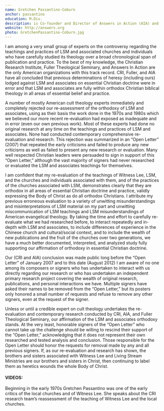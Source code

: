 ```yaml
---
name: Gretchen Passantino-Coburn
anchor: passantino
education: M.Div.
description: is Co-founder and Director of Answers in Action (AIA) and former senior research consultant and editor for Christian Research Institute (CRI, under the founding leadership of the late Walter Martin). Gretchen’s published works include Witch Hunt and Satanism in the Zondervan Guide to Cults and Religious Movements Series.
website: http://answers.org
photo: GretchenPassantino-Coburn.jpg
---
```


I am among a very small group of experts on the controversy regarding the teachings and practices of LSM and associated churches and individuals who have carefully studied its theology over a broad chronological span of publication and practice. To the best of my knowledge, the Christian Research Institute, Fuller Theological Seminary, and Answers In Action are the only American organizations with this track record. CRI, Fuller, and AIA have all concluded that previous determinations of heresy (including ours) lodged against LSM and associates on essential Christian doctrine were in error and that LSM and associates are fully within orthodox Christian biblical theology in all areas of essential belief and practice.

A number of mostly American cult theology experts immediately and completely rejected our re-assessment of the orthodoxy of LSM and associates, using as their basis the work done in the 1970s and 1980s which we believed our more recent re-evaluation had exposed as inadequate and in error (even our own previous work). Most of these experts had done no original research at any time on the teachings and practices of LSM and associates. None had conducted contemporary comprehensive re-evaluation and research. This rejection was summarized in an “Open Letter” (2007) that repeated the early criticisms and failed to produce any new criticisms as well as failed to present any new research or evaluation. Many well respected Christian leaders were persuaded to sign in support of this “Open Letter,” although the vast majority of signers had never researched or evaluated the LSM and associates teachings for themselves.

I am confident that my re-evaluation of the teachings of Witness Lee, LSM, and the churches and individuals associated with them, and of the practices of the churches associated with LSM, demonstrates clearly that they are orthodox in all areas of essential Christian doctrine and practice, validly expressing the Body of Christ as do all orthodox Christians. I attribute my previous erroneous evaluation to a variety of unwitting misunderstandings and misinterpretations of LSM material on my part and unwitting miscommunication of LSM teachings and LSM misunderstandings of American evangelical theology. By taking the time and effort to carefully re-evaluate what we had researched before, to interact repeatedly and in-depth with LSM and associates, to include differences of experience in the Chinese church and cultural/social context, and to include the wealth of new publications and the fruit of the churches over two generations, we have a much better documented, interpreted, and analyzed study fully supporting our affirmation of orthodoxy in essential Christian doctrine.

Our (CRI and AIA) conclusion was made public long before the “Open Letter” of January 2007 and to this date (August 2012) I am aware of no one among its composers or signers who has undertaken to interact with us directly regarding our research or who has undertaken an independent primary research project covering the wealth of original research, publications, and personal interactions we have. Multiple signers have asked their names to be removed from the “Open Letter,” but its posters only honored a small number of requests and refuse to remove any other signers, even at the request of the signer.

Unless or until a credible expert on cult theology undertakes the re-evaluation and contemporary research conducted by CRI, AIA, and Fuller Theological Seminary, our affirmation of the LSM and associates orthodoxy stands. At the very least, honorable signers of the “Open Letter” who cannot take up the challenge should be willing to rescind their support of the “Open Letter,” acknowledging that it does not represent their own researched and tested analysis and conclusion. Those responsible for the Open Letter should honor the requests for removal made by any and all previous signers. If, as our re-evaluation and research has shown, the brothers and sisters associated with Witness Lee and Living Stream Ministries are our brothers and sisters in Christ, then continuing to label them as heretics wounds the whole Body of Christ.

#### VIDEOS:
Beginning in the early 1970s Gretchen Passantino was one of the early critics of the local churches and of Witness Lee. She speaks about the CRI research team’s reassessment of the teaching of Witness Lee and the local churches.